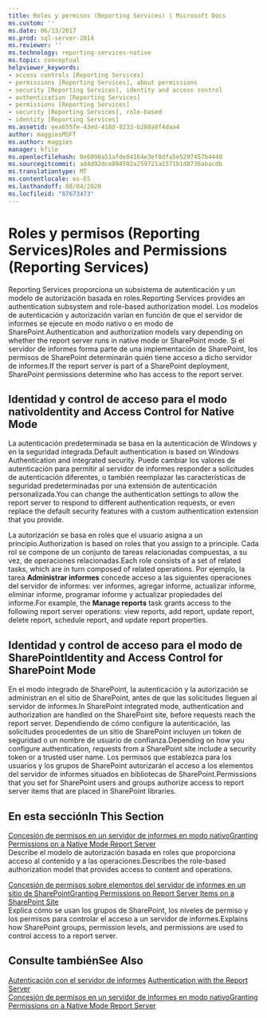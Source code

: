 ```yaml
---
title: Roles y permisos (Reporting Services) | Microsoft Docs
ms.custom: ''
ms.date: 06/13/2017
ms.prod: sql-server-2014
ms.reviewer: ''
ms.technology: reporting-services-native
ms.topic: conceptual
helpviewer_keywords:
- access controls [Reporting Services]
- permissions [Reporting Services], about permissions
- security [Reporting Services], identity and access control
- authentication [Reporting Services]
- permissions [Reporting Services]
- security [Reporting Services], role-based
- identity [Reporting Services]
ms.assetid: eea655fe-43ed-418d-8233-b288a8f4daa4
author: maggiesMSFT
ms.author: maggies
manager: kfile
ms.openlocfilehash: 0e6098a51afde04164e3ef0dfa5e5297457b4440
ms.sourcegitcommit: ad4d92dce894592a259721a1571b1d8736abacdb
ms.translationtype: MT
ms.contentlocale: es-ES
ms.lasthandoff: 08/04/2020
ms.locfileid: "87673473"
---
```

# <a name="roles-and-permissions-reporting-services"></a><span data-ttu-id="76331-102">Roles y permisos (Reporting Services)</span><span class="sxs-lookup"><span data-stu-id="76331-102">Roles and Permissions (Reporting Services)</span></span>
  <span data-ttu-id="76331-103">Reporting Services proporciona un subsistema de autenticación y un modelo de autorización basada en roles.</span><span class="sxs-lookup"><span data-stu-id="76331-103">Reporting Services provides an authentication subsystem and role-based authorization model.</span></span> <span data-ttu-id="76331-104">Los modelos de autenticación y autorización varían en función de que el servidor de informes se ejecute en modo nativo o en modo de SharePoint.</span><span class="sxs-lookup"><span data-stu-id="76331-104">Authentication and authorization models vary depending on whether the report server runs in native mode or SharePoint mode.</span></span> <span data-ttu-id="76331-105">Si el servidor de informes forma parte de una implementación de SharePoint, los permisos de SharePoint determinarán quién tiene acceso a dicho servidor de informes.</span><span class="sxs-lookup"><span data-stu-id="76331-105">If the report server is part of a SharePoint deployment, SharePoint permissions determine who has access to the report server.</span></span>  
  
## <a name="identity-and-access-control-for-native-mode"></a><span data-ttu-id="76331-106">Identidad y control de acceso para el modo nativo</span><span class="sxs-lookup"><span data-stu-id="76331-106">Identity and Access Control for Native Mode</span></span>  
 <span data-ttu-id="76331-107">La autenticación predeterminada se basa en la autenticación de Windows y en la seguridad integrada.</span><span class="sxs-lookup"><span data-stu-id="76331-107">Default authentication is based on Windows Authentication and integrated security.</span></span> <span data-ttu-id="76331-108">Puede cambiar los valores de autenticación para permitir al servidor de informes responder a solicitudes de autenticación diferentes, o también reemplazar las características de seguridad predeterminadas por una extensión de autenticación personalizada.</span><span class="sxs-lookup"><span data-stu-id="76331-108">You can change the authentication settings to allow the report server to respond to different authentication requests, or even replace the default security features with a custom authentication extension that you provide.</span></span>  
  
 <span data-ttu-id="76331-109">La autorización se basa en roles que el usuario asigna a un principio.</span><span class="sxs-lookup"><span data-stu-id="76331-109">Authorization is based on roles that you assign to a principle.</span></span> <span data-ttu-id="76331-110">Cada rol se compone de un conjunto de tareas relacionadas compuestas, a su vez, de operaciones relacionadas.</span><span class="sxs-lookup"><span data-stu-id="76331-110">Each role consists of a set of related tasks, which are in turn composed of related operations.</span></span> <span data-ttu-id="76331-111">Por ejemplo, la tarea **Administrar informes** concede acceso a las siguientes operaciones del servidor de informes: ver informes, agregar informe, actualizar informe, eliminar informe, programar informe y actualizar propiedades del informe.</span><span class="sxs-lookup"><span data-stu-id="76331-111">For example, the **Manage reports** task grants access to the following report server operations: view reports, add report, update report, delete report, schedule report, and update report properties.</span></span>  
  
## <a name="identity-and-access-control-for-sharepoint-mode"></a><span data-ttu-id="76331-112">Identidad y control de acceso para el modo de SharePoint</span><span class="sxs-lookup"><span data-stu-id="76331-112">Identity and Access Control for SharePoint Mode</span></span>  
 <span data-ttu-id="76331-113">En el modo integrado de SharePoint, la autenticación y la autorización se administran en el sitio de SharePoint, antes de que las solicitudes lleguen al servidor de informes.</span><span class="sxs-lookup"><span data-stu-id="76331-113">In SharePoint integrated mode, authentication and authorization are handled on the SharePoint site, before requests reach the report server.</span></span> <span data-ttu-id="76331-114">Dependiendo de cómo configure la autenticación, las solicitudes procedentes de un sitio de SharePoint incluyen un token de seguridad o un nombre de usuario de confianza.</span><span class="sxs-lookup"><span data-stu-id="76331-114">Depending on how you configure authentication, requests from a SharePoint site include a security token or a trusted user name.</span></span> <span data-ttu-id="76331-115">Los permisos que establezca para los usuarios y los grupos de SharePoint autorizarán el acceso a los elementos del servidor de informes situados en bibliotecas de SharePoint.</span><span class="sxs-lookup"><span data-stu-id="76331-115">Permissions that you set for SharePoint users and groups authorize access to report server items that are placed in SharePoint libraries.</span></span>  
  
## <a name="in-this-section"></a><span data-ttu-id="76331-116">En esta sección</span><span class="sxs-lookup"><span data-stu-id="76331-116">In This Section</span></span>  
 [<span data-ttu-id="76331-117">Concesión de permisos en un servidor de informes en modo nativo</span><span class="sxs-lookup"><span data-stu-id="76331-117">Granting Permissions on a Native Mode Report Server</span></span>](granting-permissions-on-a-native-mode-report-server.md)  
 <span data-ttu-id="76331-118">Describe el modelo de autorización basada en roles que proporciona acceso al contenido y a las operaciones.</span><span class="sxs-lookup"><span data-stu-id="76331-118">Describes the role-based authorization model that provides access to content and operations.</span></span>  
  
 [<span data-ttu-id="76331-119">Concesión de permisos sobre elementos del servidor de informes en un sitio de SharePoint</span><span class="sxs-lookup"><span data-stu-id="76331-119">Granting Permissions on Report Server Items on a SharePoint Site</span></span>](granting-permissions-on-report-server-items-on-a-sharepoint-site.md)  
 <span data-ttu-id="76331-120">Explica cómo se usan los grupos de SharePoint, los niveles de permiso y los permisos para controlar el acceso a un servidor de informes.</span><span class="sxs-lookup"><span data-stu-id="76331-120">Explains how SharePoint groups, permission levels, and permissions are used to control access to a report server.</span></span>  
  
## <a name="see-also"></a><span data-ttu-id="76331-121">Consulte también</span><span class="sxs-lookup"><span data-stu-id="76331-121">See Also</span></span>  
 <span data-ttu-id="76331-122">[Autenticación con el servidor de informes](authentication-with-the-report-server.md) </span><span class="sxs-lookup"><span data-stu-id="76331-122">[Authentication with the Report Server](authentication-with-the-report-server.md) </span></span>  
 [<span data-ttu-id="76331-123">Concesión de permisos en un servidor de informes en modo nativo</span><span class="sxs-lookup"><span data-stu-id="76331-123">Granting Permissions on a Native Mode Report Server</span></span>](granting-permissions-on-a-native-mode-report-server.md)  
  
  
